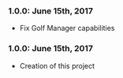 ### 1.0.0: June 15th, 2017
* Fix Golf Manager capabilities

### 1.0.0: June 15th, 2017
* Creation of this project
